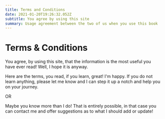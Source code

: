 ```yaml
---
title: Terms and Conditions
date: 2021-01-20T19:26:32.052Z
subtitle: You agree by using this site
summary: Usage agreement between the two of us when you use this book
---
```

# Terms & Conditions

You agree, by using this site, that the information is the most useful you have ever read! Well, I hope it is anyway. 

Here are the terms, you read, if you learn, great! I'm happy. If you do not learn anything, please let me know and I can step it up a notch and help you on your journey.

OR

Maybe you know more than I do! That is entirely possible, in that case you can contact me and offer suggestions as to what I should add or update!